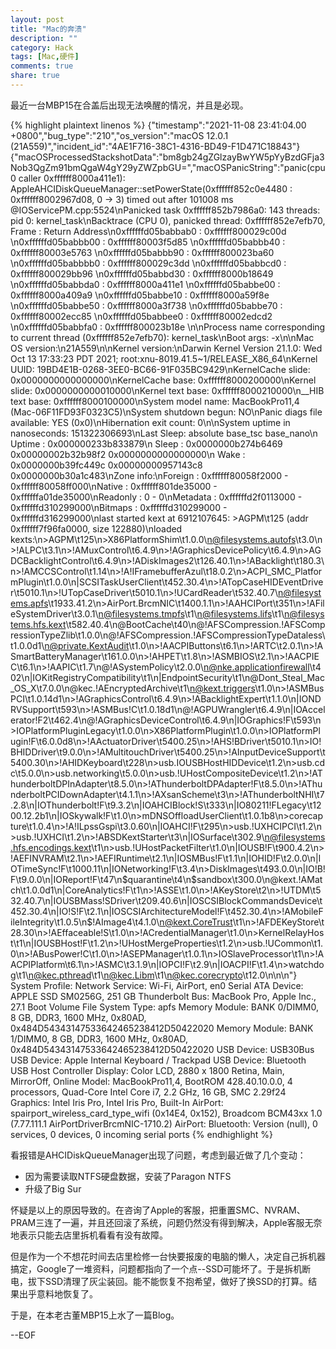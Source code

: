 ```yaml
---
layout: post
title: "Mac的奔溃"
description: ""
category: Hack
tags: [Mac,硬件]
comments: true
share: true
---
```

最近一台MBP15在合盖后出现无法唤醒的情况，并且是必现。

{% highlight plaintext linenos %}
{"timestamp":"2021-11-08 23:41:04.00 +0800","bug_type":"210","os_version":"macOS 12.0.1 (21A559)","incident_id":"4AE1F716-38C1-4316-BD49-F1D471C18843"}
{"macOSProcessedStackshotData":"bm8gb24gZGlzayBwYW5pYyBzdGFja3Nob3QgZm91bmQgaW4gY29yZWZpbGU=","macOSPanicString":"panic(cpu 0 caller 0xffffff8000a411e1): AppleAHCIDiskQueueManager::setPowerState(0xffffff852c0e4480 : 0xffffff8002967d08, 0 -> 3) timed out after 101008 ms @IOServicePM.cpp:5524\nPanicked task 0xffffff852b7986a0: 143 threads: pid 0: kernel_task\nBacktrace (CPU 0), panicked thread: 0xffffff852e7efb70, Frame : Return Address\n0xffffffd05babbab0 : 0xffffff800029c00d \n0xffffffd05babbb00 : 0xffffff80003f5d85 \n0xffffffd05babbb40 : 0xffffff80003e5763 \n0xffffffd05babbb90 : 0xffffff800023ba60 \n0xffffffd05babbbb0 : 0xffffff800029c3dd \n0xffffffd05babbcd0 : 0xffffff800029bb96 \n0xffffffd05babbd30 : 0xffffff8000b18649 \n0xffffffd05babbda0 : 0xffffff8000a411e1 \n0xffffffd05babbe00 : 0xffffff8000a409a9 \n0xffffffd05babbe10 : 0xffffff8000a59f8e \n0xffffffd05babbe50 : 0xffffff8000a3f738 \n0xffffffd05babbe70 : 0xffffff80002ecc85 \n0xffffffd05babbee0 : 0xffffff80002edcd2 \n0xffffffd05babbfa0 : 0xffffff800023b18e \n\nProcess name corresponding to current thread (0xffffff852e7efb70): kernel_task\nBoot args: -x\n\nMac OS version:\n21A559\n\nKernel version:\nDarwin Kernel Version 21.1.0: Wed Oct 13 17:33:23 PDT 2021; root:xnu-8019.41.5~1\/RELEASE_X86_64\nKernel UUID: 19BD4E1B-0268-3EE0-BC66-91F035BC9429\nKernelCache slide: 0x0000000000000000\nKernelCache base:  0xffffff8000200000\nKernel slide:      0x0000000000010000\nKernel text base:  0xffffff8000210000\n__HIB  text base: 0xffffff8000100000\nSystem model name: MacBookPro11,4 (Mac-06F11FD93F0323C5)\nSystem shutdown begun: NO\nPanic diags file available: YES (0x0)\nHibernation exit count: 0\n\nSystem uptime in nanoseconds: 151322306693\nLast Sleep:           absolute           base_tsc          base_nano\n  Uptime  : 0x000000233b833879\n  Sleep   : 0x0000000b274b6469 0x00000002b32b98f2 0x0000000000000000\n  Wake    : 0x0000000b39fc449c 0x00000000957143c8 0x0000000b30a1c483\nZone info:\nForeign   : 0xffffff80058f2000 - 0xffffff80058ff000\nNative    : 0xffffff801de35000 - 0xffffffa01de35000\nReadonly  : 0 - 0\nMetadata  : 0xffffffd2f0113000 - 0xffffffd310299000\nBitmaps   : 0xffffffd310299000 - 0xffffffd316299000\nlast started kext at 6912107645: >AGPM\t125 (addr 0xffffff7f96fa0000, size 122880)\nloaded kexts:\n>AGPM\t125\n>X86PlatformShim\t1.0.0\n@filesystems.autofs\t3.0\n>!ALPC\t3.1\n>!AMuxControl\t6.4.9\n>!AGraphicsDevicePolicy\t6.4.9\n>AGDCBacklightControl\t6.4.9\n>!ADiskImages2\t126.40.1\n>!ABacklight\t180.3\n>!AMCCSControl\t1.14\n>!A!IFramebufferAzul\t18.0.2\n>ACPI_SMC_PlatformPlugin\t1.0.0\n|SCSITaskUserClient\t452.30.4\n>!ATopCaseHIDEventDriver\t5010.1\n>!UTopCaseDriver\t5010.1\n>!UCardReader\t532.40.7\n@filesystems.apfs\t1933.41.2\n>AirPort.BrcmNIC\t1400.1.1\n>!AAHCIPort\t351\n>!AFileSystemDriver\t3.0.1\n@filesystems.tmpfs\t1\n@filesystems.lifs\t1\n@filesystems.hfs.kext\t582.40.4\n@BootCache\t40\n@!AFSCompression.!AFSCompressionTypeZlib\t1.0.0\n@!AFSCompression.!AFSCompressionTypeDataless\t1.0.0d1\n@private.KextAudit\t1.0\n>!AACPIButtons\t6.1\n>!ARTC\t2.0.1\n>!ASmartBatteryManager\t161.0.0\n>!AHPET\t1.8\n>!ASMBIOS\t2.1\n>!AACPIEC\t6.1\n>!AAPIC\t1.7\n@!ASystemPolicy\t2.0.0\n@nke.applicationfirewall\t402\n|IOKitRegistryCompatibility\t1\n|EndpointSecurity\t1\n@Dont_Steal_Mac_OS_X\t7.0.0\n@kec.!AEncryptedArchive\t1\n@kext.triggers\t1.0\n>!ASMBusPCI\t1.0.14d1\n>!AGraphicsControl\t6.4.9\n>!ABacklightExpert\t1.1.0\n|IONDRVSupport\t593\n>!ASMBus!C\t1.0.18d1\n@!AGPUWrangler\t6.4.9\n|IOAccelerator!F2\t462.4\n@!AGraphicsDeviceControl\t6.4.9\n|IOGraphics!F\t593\n>IOPlatformPluginLegacy\t1.0.0\n>X86PlatformPlugin\t1.0.0\n>IOPlatformPlugin!F\t6.0.0d8\n>!AActuatorDriver\t5400.25\n>!AHS!BDriver\t5010.1\n>IO!BHIDDriver\t9.0.0\n>!AMultitouchDriver\t5400.25\n>!AInputDeviceSupport\t5400.30\n>!AHIDKeyboard\t228\n>usb.IOUSBHostHIDDevice\t1.2\n>usb.cdc\t5.0.0\n>usb.networking\t5.0.0\n>usb.!UHostCompositeDevice\t1.2\n>!AThunderboltDPInAdapter\t8.5.0\n>!AThunderboltDPAdapter!F\t8.5.0\n>!AThunderboltPCIDownAdapter\t4.1.1\n>!AXsanScheme\t3\n>!AThunderboltNHI\t7.2.8\n|IOThunderbolt!F\t9.3.2\n|IOAHCIBlock!S\t333\n|IO80211!FLegacy\t1200.12.2b1\n|IOSkywalk!F\t1.0\n>mDNSOffloadUserClient\t1.0.1b8\n>corecapture\t1.0.4\n>!A!ILpssGspi\t3.0.60\n|IOAHCI!F\t295\n>usb.!UXHCIPCI\t1.2\n>usb.!UXHCI\t1.2\n>!ABSDKextStarter\t3\n|IOSurface\t302.9\n@filesystems.hfs.encodings.kext\t1\n>usb.!UHostPacketFilter\t1.0\n|IOUSB!F\t900.4.2\n>!AEFINVRAM\t2.1\n>!AEFIRuntime\t2.1\n|IOSMBus!F\t1.1\n|IOHID!F\t2.0.0\n|IOTimeSync!F\t1000.11\n|IONetworking!F\t3.4\n>DiskImages\t493.0.0\n|IO!B!F\t9.0.0\n|IOReport!F\t47\n$quarantine\t4\n$sandbox\t300.0\n@kext.!AMatch\t1.0.0d1\n|CoreAnalytics!F\t1\n>!ASSE\t1.0\n>!AKeyStore\t2\n>!UTDM\t532.40.7\n|IOUSBMass!SDriver\t209.40.6\n|IOSCSIBlockCommandsDevice\t452.30.4\n|IO!S!F\t2.1\n|IOSCSIArchitectureModel!F\t452.30.4\n>!AMobileFileIntegrity\t1.0.5\n$!AImage4\t4.1.0\n@kext.CoreTrust\t1\n>!AFDEKeyStore\t28.30\n>!AEffaceable!S\t1.0\n>!ACredentialManager\t1.0\n>KernelRelayHost\t1\n|IOUSBHost!F\t1.2\n>!UHostMergeProperties\t1.2\n>usb.!UCommon\t1.0\n>!ABusPower!C\t1.0\n>!ASEPManager\t1.0.1\n>IOSlaveProcessor\t1\n>!AACPIPlatform\t6.1\n>!ASMC\t3.1.9\n|IOPCI!F\t2.9\n|IOACPI!F\t1.4\n>watchdog\t1\n@kec.pthread\t1\n@kec.Libm\t1\n@kec.corecrypto\t12.0\n\n\n"}
System Profile:
Network Service: Wi-Fi, AirPort, en0
Serial ATA Device: APPLE SSD SM0256G, 251 GB
Thunderbolt Bus: MacBook Pro, Apple Inc., 27.1
Boot Volume File System Type: apfs
Memory Module: BANK 0/DIMM0, 8 GB, DDR3, 1600 MHz, 0x80AD, 0x484D54343147533642465238412D50422020
Memory Module: BANK 1/DIMM0, 8 GB, DDR3, 1600 MHz, 0x80AD, 0x484D54343147533642465238412D50422020
USB Device: USB30Bus
USB Device: Apple Internal Keyboard / Trackpad
USB Device: Bluetooth USB Host Controller
Display: Color LCD, 2880 x 1800 Retina, Main, MirrorOff, Online
Model: MacBookPro11,4, BootROM 428.40.10.0.0, 4 processors, Quad-Core Intel Core i7, 2.2 GHz, 16 GB, SMC 2.29f24
Graphics: Intel Iris Pro, Intel Iris Pro, Built-In
AirPort: spairport_wireless_card_type_wifi (0x14E4, 0x152), Broadcom BCM43xx 1.0 (7.77.111.1 AirPortDriverBrcmNIC-1710.2)
AirPort: 
Bluetooth: Version (null), 0 services, 0 devices, 0 incoming serial ports
{% endhighlight %}

看报错是AHCIDiskQueueManager出现了问题，考虑到最近做了几个变动：
- 因为需要读取NTFS硬盘数据，安装了Paragon NTFS 
- 升级了Big Sur

怀疑是以上的原因导致的。在咨询了Apple的客服，把重置SMC、NVRAM、PRAM三连了一遍，并且还回滚了系统，问题仍然没有得到解决，Apple客服无奈地表示只能去店里拆机看看有没有故障。

但是作为一个不想花时间去店里检修一台快要报废的电脑的懒人，决定自己拆机器搞定，Google了一堆资料，问题都指向了一个点--SSD可能坏了。于是拆机断电，拔下SSD清理了灰尘装回。能不能恢复不抱希望，做好了换SSD的打算。结果出乎意料地恢复了。

于是，在本老古董MBP15上水了一篇Blog。



--EOF







